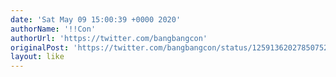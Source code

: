 ```yaml
---
date: 'Sat May 09 15:00:39 +0000 2020'
authorName: '!!Con'
authorUrl: 'https://twitter.com/bangbangcon'
originalPost: 'https://twitter.com/bangbangcon/status/1259136202785075201'
layout: like
---
```


